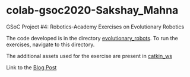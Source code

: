 # colab-gsoc2020-Sakshay_Mahna
GSoC Project #4: Robotics-Academy Exercises on Evolutionary Robotics

The code developed is in the directory [evolutionary_robots](./evolutionary_robots). To run the exercises, navigate to this directory.

The additional assets used for the exercise are present in [catkin_ws](./catkin_ws/src/)

Link to the [Blog Post](https://theroboticsclub.github.io/colab-gsoc2020-Sakshay_Mahna/)

